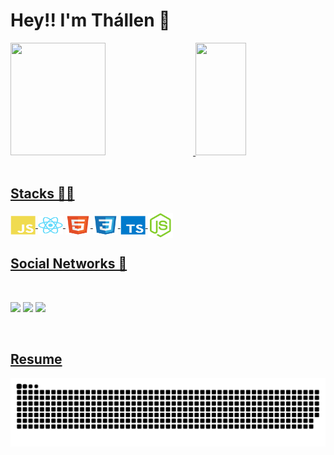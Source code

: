 <!--
Template inspirado no github da rafaelabarellini.s2
-->

# Hey!! I'm Thállen 👋️
 <div>
  <a href="https://github.com/thallenk">
  <img height="180em" class ="img1" style="padding-right:15px" width="55%" src="https://github-readme-stats.vercel.app/api?username=thallenk&show_icons=true&theme=dracula&include_all_commits=true&count_private=true"/>
  <img height="180em" width="40%" src="https://github-readme-stats.vercel.app/api/top-langs/?username=thallenk&layout=compact&langs_count=16&theme=dracula"/>
</div>

<div style="display: inline_block"><br>
  <h2>Stacks 👩‍💻️</h2>
  <img align="center" alt="Thallen-Js" height="30" width="40" src="https://raw.githubusercontent.com/devicons/devicon/master/icons/javascript/javascript-plain.svg">
  <img align="center" alt="Thallen-React" height="30" width="40" src="https://raw.githubusercontent.com/devicons/devicon/master/icons/react/react-original.svg">
  <img align="center" alt="Thallen-HTML" height="30" width="40" src="https://raw.githubusercontent.com/devicons/devicon/master/icons/html5/html5-original.svg">
  <img align="center" alt="Thallen-CSS" height="30" width="40" src="https://raw.githubusercontent.com/devicons/devicon/master/icons/css3/css3-original.svg">
<!--   <img align="center" alt="Thallen-Python" height="30" width="40" src="https://raw.githubusercontent.com/devicons/devicon/master/icons/python/python-original.svg"> -->
   <img align="center" alt="Thallen-Ts" height="30" width="40" src="https://raw.githubusercontent.com/devicons/devicon/master/icons/typescript/typescript-plain.svg">
    <img align="center" alt="Thallen-nodejs" height="40" width="40" src="https://github.com/devicons/devicon/blob/master/icons/nodejs/nodejs-plain.svg"/>


</div>
  
<div> 
<h2>Social Networks 💬️</h2><br>

  <a href="https://instagram.com/thallenk" target="_blank"><img src="https://img.shields.io/badge/-Instagram-%23E4405F?style=for-the-badge&logo=instagram&logoColor=white" target="_blank"></a>
  <a href = "thallen_k@hotmail.com"><img src="https://img.shields.io/badge/-Gmail-%23333?style=for-the-badge&logo=gmail&logoColor=white" target="_blank"></a>
  <a href="https://www.linkedin.com/in/thallenk" target="_blank"><img src="https://img.shields.io/badge/-LinkedIn-%230077B5?style=for-the-badge&logo=linkedin&logoColor=white" target="_blank"></a> 
 
 <br>
 <h2><a href="https://abre.ai/thallen-galvao-cv" target="_blank">Resume</a></h2>
 
 
![Snake animation](https://github.com/thallenk/thallenk/blob/output/github-contribution-grid-snake.svg)
 
</div>

